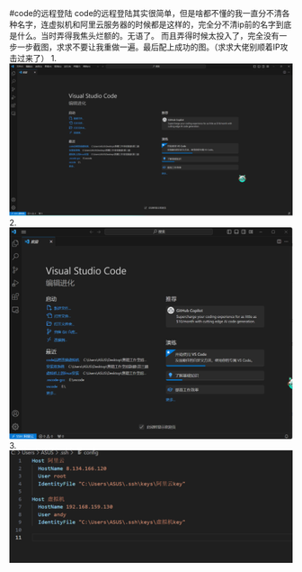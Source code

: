#code的远程登陆
code的远程登陆其实很简单，但是啥都不懂的我一直分不清各种名字，连虚拟机和阿里云服务器的时候都是这样的，完全分不清ip前的名字到底是什么。当时弄得我焦头烂额的。无语了。
而且弄得时候太投入了，完全没有一步一步截图，求求不要让我重做一遍。最后配上成功的图。（求求大佬别顺着IP攻击过来了）
1.![Alt text](<屏幕截图 2023-09-17 162542.png>)
2.![Alt text](<屏幕截图 2023-09-17 171153.png>)
3.![Alt text](<../远程免密登录/屏幕截图 2023-09-17 192714.png>)
